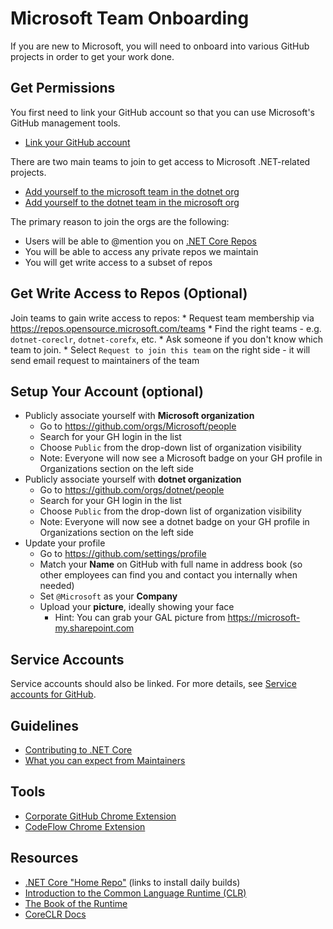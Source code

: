 # Microsoft Team Onboarding

If you are new to Microsoft, you will need to onboard into various GitHub projects in order to get your work done.

## Get Permissions

You first need to link your GitHub account so that you can use Microsoft's GitHub management tools.

* [Link your GitHub account](https://repos.opensource.microsoft.com/link)

There are two main teams to join to get access to Microsoft .NET-related projects.

* [Add yourself to the microsoft team in the dotnet org](https://repos.opensource.microsoft.com/dotnet/teams/microsoft/join/)
* [Add yourself to the dotnet team in the microsoft org](https://repos.opensource.microsoft.com/Microsoft/teams/dotnet/join/)

The primary reason to join the orgs are the following: 

* Users will be able to @mention you on [.NET Core Repos](https://github.com/dotnet/core/blob/master/Documentation/core-repos.md)
* You will be able to access any private repos we maintain
* You will get write access to a subset of repos

## Get Write Access to Repos (Optional)

Join teams to gain write access to repos:
    * Request team membership via https://repos.opensource.microsoft.com/teams
    * Find the right teams - e.g. `dotnet-coreclr`, `dotnet-corefx`, etc.
    * Ask someone if you don't know which team to join.
    * Select `Request to join this team` on the right side - it will send email request to maintainers of the team

## Setup Your Account (optional)
* Publicly associate yourself with **Microsoft organization**
    * Go to https://github.com/orgs/Microsoft/people
    * Search for your GH login in the list
    * Choose `Public` from the drop-down list of organization visibility
    * Note: Everyone will now see a Microsoft badge on your GH profile in Organizations section on the left side
* Publicly associate yourself with **dotnet organization**
    * Go to https://github.com/orgs/dotnet/people
    * Search for your GH login in the list
    * Choose `Public` from the drop-down list of organization visibility
    * Note: Everyone will now see a dotnet badge on your GH profile in Organizations section on the left side
* Update your profile
    * Go to https://github.com/settings/profile
    * Match your **Name** on GitHub with full name in address book (so other employees can find you and contact you internally when needed)
    * Set `@Microsoft` as your **Company**
    * Upload your **picture**, ideally showing your face
        * Hint: You can grab your GAL picture from https://microsoft-my.sharepoint.com

## Service Accounts

Service accounts should also be linked. For more details, see [Service accounts for GitHub](https://docs.opensource.microsoft.com/github/service-accounts.html).


## Guidelines

* [Contributing to .NET Core](https://github.com/dotnet/coreclr/blob/master/Documentation/project-docs/contributing.md)
* [What you can expect from Maintainers](https://github.com/dotnet/core/blob/master/Documentation/contributing/maintainers.md)


## Tools

* [Corporate GitHub Chrome Extension](https://repos.opensource.microsoft.com/settings/security/tokens/extension)
* [CodeFlow Chrome Extension](https://chrome.google.com/webstore/detail/codeflow/aphnoipocoffpdafmiidfmaiadhilelm)


## Resources

* [.NET Core "Home Repo"](https://github.com/dotnet/core) (links to install daily builds)
* [Introduction to the Common Language Runtime (CLR)](https://github.com/dotnet/coreclr/blob/master/Documentation/botr/intro-to-clr.md)
* [The Book of the Runtime](https://github.com/dotnet/coreclr/blob/master/Documentation/botr/README.md)
* [CoreCLR Docs](https://github.com/dotnet/coreclr/tree/master/Documentation)
